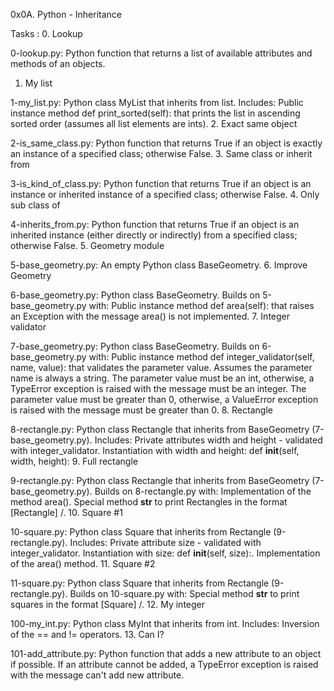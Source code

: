 0x0A. Python - Inheritance

Tasks :
0. Lookup

0-lookup.py: Python function that returns a list of available attributes and methods of an objects.
1. My list

1-my_list.py: Python class MyList that inherits from list. Includes:
Public instance method def print_sorted(self): that prints the list in ascending sorted order (assumes all list elements are ints).
2. Exact same object

2-is_same_class.py: Python function that returns True if an object is exactly an instance of a specified class; otherwise False.
3. Same class or inherit from

3-is_kind_of_class.py: Python function that returns True if an object is an instance or inherited instance of a specified class; otherwise False.
4. Only sub class of

4-inherits_from.py: Python function that returns True if an object is an inherited instance (either directly or indirectly) from a specified class; otherwise False.
5. Geometry module

5-base_geometry.py: An empty Python class BaseGeometry.
6. Improve Geometry

6-base_geometry.py: Python class BaseGeometry. Builds on 5-base_geometry.py with:
Public instance method def area(self): that raises an Exception with the message area() is not implemented.
7. Integer validator

7-base_geometry.py: Python class BaseGeometry. Builds on 6-base_geometry.py with:
Public instance method def integer_validator(self, name, value): that validates the parameter value.
Assumes the parameter name is always a string.
The parameter value must be an int, otherwise, a TypeError exception is raised with the message <name> must be an integer.
The parameter value must be greater than 0, otherwise, a ValueError exception is raised with the message <value> must be greater than 0.
8. Rectangle

8-rectangle.py: Python class Rectangle that inherits from BaseGeometry (7-base_geometry.py). Includes:
Private attributes width and height - validated with integer_validator.
Instantiation with width and height: def __init__(self, width, height):
9. Full rectangle

9-rectangle.py: Python class Rectangle that inherits from BaseGeometry (7-base_geometry.py). Builds on 8-rectangle.py with:
Implementation of the method area().
Special method __str__ to print Rectangles in the format [Rectangle] <width>/<height>.
10. Square #1

10-square.py: Python class Square that inherits from Rectangle (9-rectangle.py). Includes:
Private attribute size - validated with integer_validator.
Instantiation with size: def __init__(self, size):.
Implementation of the area() method.
11. Square #2

11-square.py: Python class Square that inherits from Rectangle (9-rectangle.py). Builds on 10-square.py with:
Special method __str__ to print squares in the format [Square] <width>/<height>.
12. My integer

100-my_int.py: Python class MyInt that inherits from int. Includes:
Inversion of the == and != operators.
13. Can I?

101-add_attribute.py: Python function that adds a new attribute to an object if possible.
If an attribute cannot be added, a TypeError exception is raised with the message can't add new attribute.

